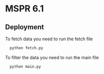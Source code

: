 
# MSPR 6.1


## Deployment

To fetch data you need to run the fetch file

```bash
  python fetch.py
```

To filter the data you need to run the main file
```bash
  python main.py
```

